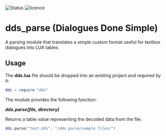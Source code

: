 ![Status](https://img.shields.io/badge/status-work%20in%20progress-%23bb77d1)
![licence](https://img.shields.io/github/license/GenshinMT/dds_parse)
# dds_parse (Dialogues Done Simple)
A parsing module that translates a simple custom format useful for textbox dialogues into LUA tables

## Usage

The **dds.lua** file should be dropped into an existing project and required by it:

```lua
dds = require "dds"
```

The module provides the following function:

***dds.parse(file, directory)***

Returns a table value representing the decoded data from the file.

```lua
dds.parse("test.dds", "/dds_parse/sample files/")
```
